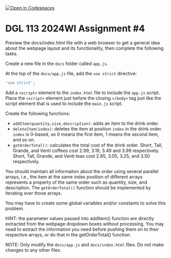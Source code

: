[![Open in Codespaces](https://classroom.github.com/assets/launch-codespace-7f7980b617ed060a017424585567c406b6ee15c891e84e1186181d67ecf80aa0.svg)](https://classroom.github.com/open-in-codespaces?assignment_repo_id=13595043)

# DGL 113 2024WI Assignment #4

Preview the docs/index.html file with a web browser to get a general idea about the webpage layout and its functionality, then complete the following tasks.

Create a new file in the `docs` folder called `app.js`.

At the top of the `docs/app.js` file, add the `use strict` directive:

```javascript
'use strict';
```

Add a `<script>` element to the `index.html` file to include the `app.js` script.
Place the `<script>` element just before the closing `</body>` tag just like
the script element that is used to include the `main.js` script.

Create the following functions:

- `addItem(quantity,size,description)`: adds an item to the drink order.
- `deleteItem(index)`: deletes the item at position `index` in the drink order.
  `index` is 0-based, so 0 means the first item, 1 means the second item, and
  so on.
- `getOrderTotal()`: calculates the total cost of the drink order.
  Short, Tall, Grande, and Venti coffees cost 2.99, 3.19, 3.49 and 3.99 respectively.
  Short, Tall, Grande, and Venti teas cost 2.85, 3.05, 3.25, and 3.50 respectively.

You should maintain all informaiton about the order using several parallel arrays, i.e., the item at the same index position of different arrays represents a property of the same order such as quantity, size, and description.
The `getOrderTotal()` function should be implemented by iterating over
those arrays.

You may have to create some global variables and/or constants to solve this problem.

HINT: the parameter values passed into addItem() function are directly extracted from the webpage dropdown boxes without processing. You may need to extract the information you need before pushing them on to their respective arrays, or do that in the getOrderTotal() function.

NOTE: Only modify the `docs/app.js` and `docs/index.html` files. Do not make changes to any other files.
